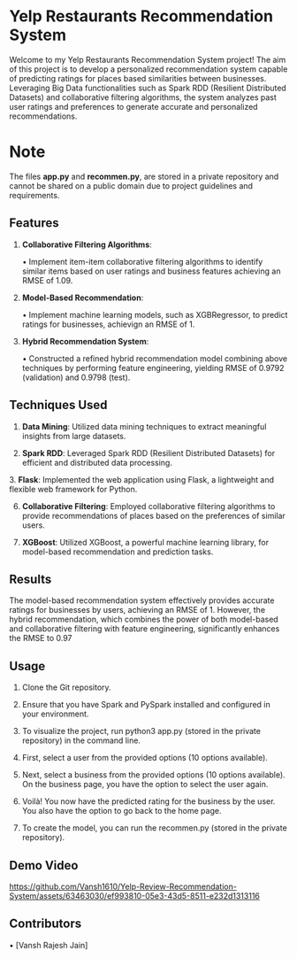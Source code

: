 # Yelp Restaurants Recommendation System

Welcome to my Yelp Restaurants Recommendation System project! The aim of this project is to develop a personalized recommendation system capable of predicting ratings for places based similarities between businesses. Leveraging Big Data functionalities such as Spark RDD (Resilient Distributed Datasets) and collaborative filtering algorithms, the system analyzes past user ratings and preferences to generate accurate and personalized recommendations.

# Note
The files **app.py** and **recommen.py**, are stored in a private repository and cannot be shared on a public domain due to project guidelines and requirements.


## Features
  
1. **Collaborative Filtering Algorithms**:

    •⁠ Implement item-item collaborative filtering algorithms to identify similar items based on user ratings and business features achieving an RMSE of 1.09.

2. **Model-Based Recommendation**:
   
    • Implement machine learning models, such as XGBRegressor, to predict ratings for  businesses, achievign an RMSE of 1.

3. **Hybrid Recommendation System**:
   
    • Constructed a refined hybrid recommendation model combining above techniques by performing feature engineering, yielding RMSE of 0.9792 (validation) and 0.9798 (test).


## Techniques Used

1. **Data Mining**: Utilized data mining techniques to extract meaningful insights from large datasets.

2. **Spark RDD**: Leveraged Spark RDD (Resilient Distributed Datasets) for efficient and distributed data processing.
   
3.⁠ **Flask**: Implemented the web application using Flask, a lightweight and flexible web framework for Python.

6. **Collaborative Filtering**: Employed collaborative filtering algorithms to provide recommendations of places based on the preferences of similar users.

7. **XGBoost**: Utilized XGBoost, a powerful machine learning library, for model-based recommendation and prediction tasks.



## Results


The model-based recommendation system effectively provides accurate ratings for businesses by users, achieving an RMSE of 1. However, the hybrid recommendation, which combines the power of both model-based and collaborative filtering with feature engineering, significantly enhances the RMSE to 0.97

## Usage

1. Clone the Git repository.
   
3. Ensure that you have Spark and PySpark installed and configured in your environment.
   
5. To visualize the project, run python3 app.py (stored in the private repository) in the command line.
   
7. First, select a user from the provided options (10 options available).
   
9. Next, select a business from the provided options (10 options available). On the business page, you have the option to select the user again.
    
11. Voilà! You now have the predicted rating for the business by the user. You also have the option to go back to the home page.
    
13. To create the model, you can run the recommen.py (stored in the private repository).

## Demo Video



https://github.com/Vansh1610/Yelp-Review-Recommendation-System/assets/63463030/ef993810-05e3-43d5-8511-e232d1313116



## Contributors

•⁠  ⁠[Vansh Rajesh Jain]
